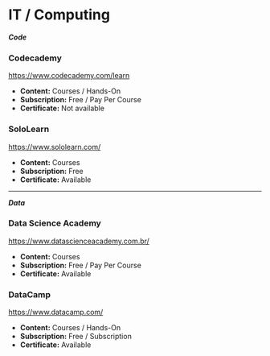 # IT / Computing

***Code***

### Codecademy
https://www.codecademy.com/learn
- **Content:** Courses / Hands-On
- **Subscription:** Free / Pay Per Course
- **Certificate:** Not available

### SoloLearn
https://www.sololearn.com/
- **Content:** Courses
- **Subscription:** Free
- **Certificate:** Available

---

***Data***

### Data Science Academy
https://www.datascienceacademy.com.br/
- **Content:** Courses
- **Subscription:** Free / Pay Per Course
- **Certificate:** Available

### DataCamp
https://www.datacamp.com/
- **Content:** Courses / Hands-On
- **Subscription:** Free / Subscription
- **Certificate:** Available
